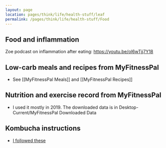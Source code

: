 ```yaml
---
layout: page
location: pages/think/life/health-stuff/leaf
permalink: /pages/think/life/health-stuff/Food
---
```


## Food and inflammation

Zoe podcast on inflammation after eating: https://youtu.be/ol6wTjj7Y18

## Low-carb meals and recipes from MyFitnessPal

- See [[MyFitnessPal Meals]] and [[MyFitnessPal Recipes]] 

## Nutrition and exercise record from MyFitnessPal

- I used it mostly in 2019. The downloaded data is in Desktop-Current/MyFitnessPal Downloaded Data
## Kombucha instructions

- [I followed these](https://www.youbrewkombucha.com/flavoring)
